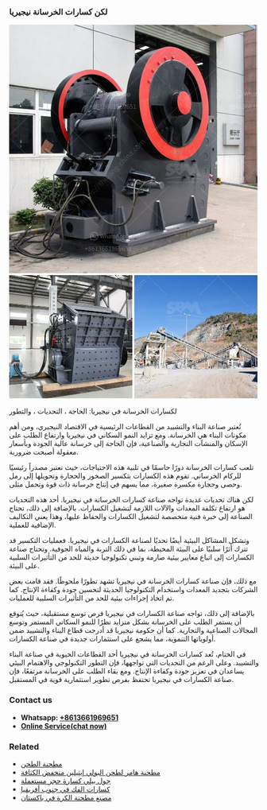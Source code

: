 <h3>لكن كسارات الخرسانة نيجيريا</h3><img src='1701853355.jpg' alt=''><p>لكسارات الخرسانة في نيجيريا: الحاجة ، التحديات ، والتطور</p><p>تُعتبر صناعة البناء والتشييد من القطاعات الرئيسية في الاقتصاد النيجيري، ومن أهم مكونات البناء هي الخرسانة. ومع تزايد النمو السكاني في نيجيريا وارتفاع الطلب على الإسكان والمنشآت التجارية والصناعية، فإن الحاجة إلى خرسانة عالية الجودة وبأسعار معقولة أصبحت ضرورية.</p><p>تلعب كسارات الخرسانة دورًا حاسمًا في تلبية هذه الاحتياجات، حيث تعتبر مصدراً رئيسيًا للركام الخرساني. تقوم هذه الكسارات بتكسير الصخور والحجارة وتحويلها إلى رمل وحصى وحجارة مكسرة صغيرة، مما يسهم في إنتاج خرسانة ذات قوة وتحمل مثلى.</p><p>لكن هناك تحديات عديدة تواجه صناعة كسارات الخرسانة في نيجيريا. أحد هذه التحديات هو ارتفاع تكلفة المعدات والآلات اللازمة لتشغيل الكسارات. بالإضافة إلى ذلك، تحتاج الصناعة إلى خبرة فنية متخصصة لتشغيل الكسارات والحفاظ عليها، وهذا يعني التكاليف الإضافية للعملية.</p><p>وتشكل المشاكل البيئية أيضًا تحديًا لصناعة الكسارات في نيجيريا. فعمليات التكسير قد تترك أثرًا سلبيًا على البيئة المحيطة، بما في ذلك التربة والمياه الجوفية. وتحتاج صناعة الكسارات إلى اتباع معايير بيئية صارمة وتبني تكنولوجيا حديثة للحد من التأثيرات السلبية على البيئة.</p><p>مع ذلك، فإن صناعة كسارات الخرسانة في نيجيريا تشهد تطورًا ملحوظًا. فقد قامت بعض الشركات بتجديد المعدات واستخدام التكنولوجيا الحديثة لتحسين جودة وكفاءة الإنتاج. كما تم اتخاذ إجراءات بيئية للحد من التأثيرات السلبية للعمليات.</p><p>بالإضافة إلى ذلك، تواجه صناعة الكسارات في نيجيريا فرص توسع مستقبلية، حيث يُتوقع أن يستمر الطلب على الخرسانة بشكل متزايد نظرًا للنمو السكاني المستمر وتوسع المجالات الصناعية والتجارية. كما أن حكومة نيجيريا قد أدرجت قطاع البناء والتشييد ضمن أولوياتها التنموية، مما يشجع على استثمارات جديدة في صناعة الكسارات.</p><p>في الختام، تُعد كسارات الخرسانة في نيجيريا أحد القطاعات الحيوية في صناعة البناء والتشييد. وعلى الرغم من التحديات التي تواجهها، فإن التطور التكنولوجي والاهتمام البيئي يساعدان في تعزيز جودة وكفاءة الإنتاج. ومع بقاء الطلب على الخرسانة مرتفعًا، فإن صناعة الكسارات في نيجيريا تحتفظ بفرص تطوير استثمارية قوية في المستقبل.</p><h3>Contact us</h3><ul><li><strong>Whatsapp:&nbsp;<a href="https://wa.me/8613661969651">+8613661969651</a></strong></li><li><a href="https://swt.shibang-china.com/?git&amp;zhl&amp;لكن كسارات الخرسانة نيجيريا"><strong>Online Service(chat now)</strong></a></li></ul><h3>Related</h3><ul><li><a href='مطحنة الطحن.md'>مطحنة الطحن</a></li><li><a href='مطحنة هامر لطحن البولي إيثيلين منخفض الكثافة.md'>مطحنة هامر لطحن البولي إيثيلين منخفض الكثافة</a></li><li><a href='جول بيلي كسارة حجر مستعملة.md'>جول بيلي كسارة حجر مستعملة</a></li><li><a href='كسارات الفك في جنوب أفريقيا.md'>كسارات الفك في جنوب أفريقيا</a></li><li><a href='مصنع مطحنة الكرة في باكستان.md'>مصنع مطحنة الكرة في باكستان</a></li></ul>